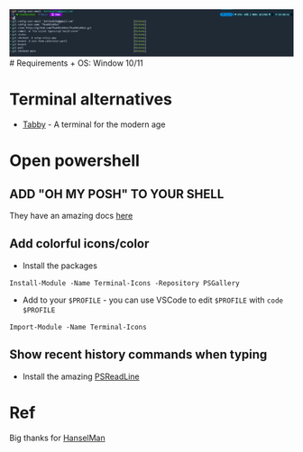 <img src="../assets/tabby+oh_my_posh+autocomplete.png" alt="window_terminal">
# Requirements
+ OS: Window 10/11

# Terminal alternatives
+ [Tabby](https://tabby.sh/) - A terminal for the modern age

# Open powershell
## ADD "OH MY POSH" TO YOUR SHELL
They have an amazing docs [here](https://ohmyposh.dev/docs/installation/windows)

## Add colorful icons/color
- Install the packages
```
Install-Module -Name Terminal-Icons -Repository PSGallery
```
- Add to your `$PROFILE` - you can use VSCode to edit `$PROFILE` with `code $PROFILE`
```
Import-Module -Name Terminal-Icons
```

## Show recent history commands when typing
- Install the amazing [PSReadLine](https://github.com/PowerShell/PSReadLine?WT.mc_id=-blog-scottha)

# Ref
Big thanks for [HanselMan](https://www.hanselman.com/blog/my-ultimate-powershell-prompt-with-oh-my-posh-and-the-windows-terminal)